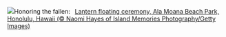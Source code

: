 ![](https://www.bing.com/th?id=OHR.LanternFloating_EN-US4433076187_UHD.jpg&w=1000)Honoring the fallen:&nbsp;&ensp;[Lantern floating ceremony, Ala Moana Beach Park, Honolulu, Hawaii (© Naomi Hayes of Island Memories Photography/Getty Images)](https://www.bing.com/th?id=OHR.LanternFloating_EN-US4433076187_UHD.jpg)
<br><br/>
